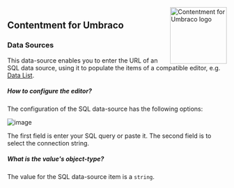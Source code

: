 <img src="../assets/img/logo.png" alt="Contentment for Umbraco logo" title="A state of Umbraco happiness." height="130" align="right">

## Contentment for Umbraco

### Data Sources

This data-source enables you to enter the URL of an SQL data source, using it to populate the items of a compatible editor, e.g. [Data List](../editors/data-list.md).


##### How to configure the editor?

The configuration of the SQL data-source has the following options:

![image](https://user-images.githubusercontent.com/85704521/157441947-658dbe66-91a2-4d37-8dea-e216c556ce20.png)


The first field is enter your SQL query or paste it. The second field is to select the connection string.


##### What is the value's object-type?

The value for the SQL data-source item is a `string`.
